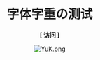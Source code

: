 <h1 align="center">字体字重の测试</h1>

<div align="center">
    <p><strong><a href="https://font-weight-test.vercel.app/">[ 访问 ]</a></strong></p>
    <p><a href="https://font-weight-test.vercel.app/"><img alt="YuK.png" src="https://cdn.jsdelivr.net/gh/YuKongA/Font_Weight_Test@main/YuK.png"></a></p>
</div>
